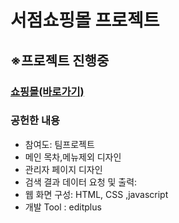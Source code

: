 # 서점쇼핑몰 프로젝트
<h2>※프로젝트 진행중</h2>
<h3><a href ="http://dawnbookstore.dothome.co.kr/">쇼핑몰(바로가기)</a></h3>
<h3>공헌한 내용</h3>
<ul>
  <li>참여도: 팀프로젝트</li>
  <li>메인 목차,메뉴제외 디자인</li>
  <li>관리자 페이지 디자인</li>
  <li>검색 결과 데이터 요청 및 출력:</li>
  <li>웹 화면 구성: HTML, CSS ,javascript</li>
  <li>개발 Tool : editplus</li>
</ul>


